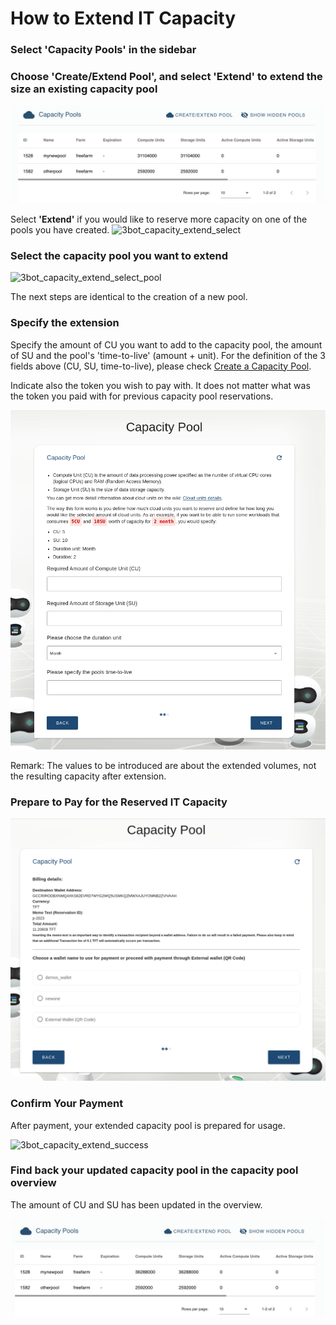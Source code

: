# How to Extend IT Capacity

### Select 'Capacity Pools' in the sidebar

### Choose 'Create/Extend Pool', and select 'Extend' to extend the size an existing capacity pool

![](img/3bot_capacity_extend_overview.png)

Select __'Extend'__ if you would like to reserve more capacity on one of the pools you have created.
<img src="img/3bot_capacity_extend_select.png" alt="3bot_capacity_extend_select"
  title="3bot_capacity_extend_select" width="591" height="494" />

### Select the capacity pool you want to extend

<img src="img/3bot_capacity_extend_select_pool.png" alt="3bot_capacity_extend_select_pool"
  title="3bot_capacity_extend_select_pool" width="568" height="494" />

The next steps are identical to the creation of a new pool. 

### Specify the extension

Specify the amount of CU you want to add to the capacity pool, the amount of SU and the pool's 'time-to-live' (amount + unit).
For the definition of the 3 fields above (CU, SU, time-to-live), please check [Create a Capacity Pool](3bot_capacity_new). 

Indicate also the token you wish to pay with. It does not matter what was the token you paid with for previous capacity pool reservations. 

![](img/3bot_capacity_new_resource.png)

Remark: The values to be introduced are about the extended volumes, not the resulting capacity after extension. 

### Prepare to Pay for the Reserved IT Capacity

![](img/3bot_capacity_new_pay.png)

### Confirm Your Payment

After payment, your extended capacity pool is prepared for usage. 

<img src="img/3bot_capacity_extend_success.png" alt="3bot_capacity_extend_success"
  title="3bot_capacity_extend_success" width="695" height="494" />

### Find back your updated capacity pool in the capacity pool overview

The amount of CU and SU has been updated in the overview. 

![](img/3bot_capacity_extend_overview_updated.png)

